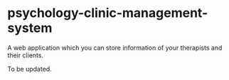 # psychology-clinic-management-system
A web application which you can store information of your therapists and their clients.

To be updated.
